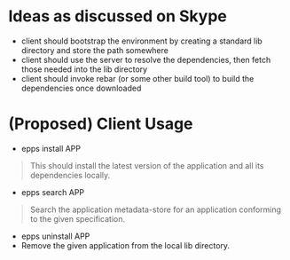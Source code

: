 # Ideas as discussed on Skype #

* client should bootstrap the environment by creating a standard lib directory and store the path somewhere
* client should use the server to resolve the dependencies, then fetch those needed into the lib directory
* client should invoke rebar (or some other build tool) to build the dependencies once downloaded 

# (Proposed) Client Usage #

* epps install APP
> This should install the latest version of the application and all its dependencies locally.

* epps search APP
> Search the application metadata-store for an application conforming to the given specification.

* epps uninstall APP
* Remove the given application from the local lib directory.
